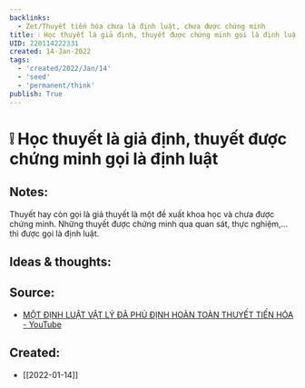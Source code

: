 ```yaml
---
backlinks:
  - Zet/Thuyết tiến hóa chưa là định luật, chưa được chứng minh
title: ❕ Học thuyết là giả định, thuyết được chứng minh gọi là định luật
UID: 220114222331
created: 14-Jan-2022
tags:
  - 'created/2022/Jan/14'
  - 'seed'
  - 'permanent/think'
publish: True
---
```

# ❕ Học thuyết là giả định, thuyết được chứng minh gọi là định luật

## Notes:
Thuyết hay còn gọi là giả thuyết là một đề xuất khoa học và chưa được chứng minh. Những thuyết được chứng minh qua quan sát, thực nghiệm,... thì được gọi là định luật.

## Ideas & thoughts:
## Source:
- [MỘT ĐỊNH LUẬT VẬT LÝ ĐÃ PHỦ ĐỊNH HOÀN TOÀN THUYẾT TIẾN HÓA - YouTube](https://www.youtube.com/watch?v=gTfflUngBZA)


## Created:
- [[2022-01-14]]
